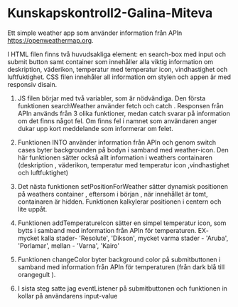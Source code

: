 # Kunskapskontroll2-Galina-Miteva
Ett simple weather app som använder information från APIn https://openweathermap.org. 

I  HTML filen finns två huvudsakliga element: en search-box med input och submit button samt container som innehåller 
alla viktig information om  deskription, väderikon, temperatur med temperatur icon, vindhastighet och luftfuktighet.
CSS filen  innehåler all information om stylen och appen är med responsiv disain.

1. JS filen börjar med två variabler, som är nödvändiga. Den första funktionen searchWeather använder fetch och catch . Responsen från APIn används från 3 olika funktioner, medan catch svarar på information om det finns något fel. Om finns fel i namnet som användaren anger dukar upp kort meddelande som informerar om felet.

2. Funktionen INTO använder information från APIn och genom switch cases byter backgrounden på bodyn i samband med weather-icon. Den här funktionen sätter också allt information i weathers containaren (deskription , väderikon, temperatur med temperatur icon ,vindhastighet och luftfuktighet)

3. Det nästa funktionen setPositionForWeather sätter dynamisk positionen på weathers container , eftersom i början , när innehållet är tomt, containaren är hidden. Funktionen kalkylerar positionen i centern och lite uppåt. 

4. Funktionen addTemperatureIcon sätter en simpel temperatur icon, som bytts i samband med information från APIn för temperaturen. EX- mycket kalla stader- 'Resolute', 'Dikson',  mycket varma stader - 'Aruba', 'Porlamar', mellan - 'Varna', 'Kairo'

5. Funktionen changeColor byter background color på submitbuttonen  i samband med information från APIn för temperaturen (från dark blå till оrangegult ).

6. I sista steg satte jag eventListener på submitbuttonen och funktionen in kollar på användarens input-value

